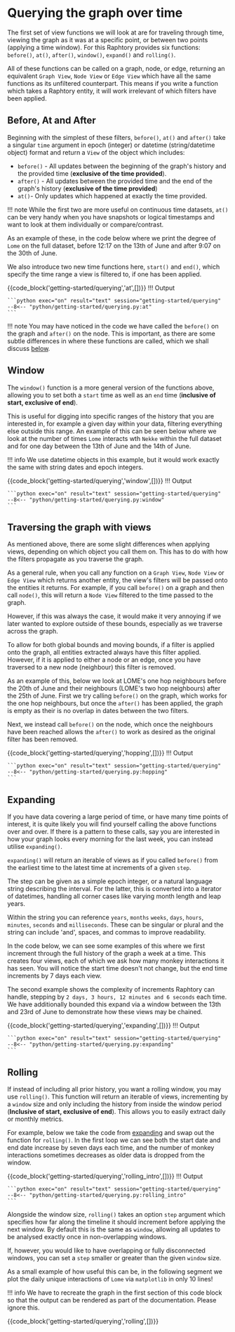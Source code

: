 # Querying the graph over time
The first set of view functions we will look at are for traveling through time, viewing the graph as it was at a specific point, or between two points (applying a time window). For this Raphtory provides six functions: `before()`, `at()`, `after()`, `window()`, `expand()` and `rolling()`.

All of these functions can be called on a graph, node, or edge, returning an equivalent `Graph View`, `Node View` or `Edge View` which have all the same functions as its unfiltered counterpart. This means if you write a function which takes a Raphtory entity, it will work irrelevant of which filters have been applied.

## Before, At and After 

Beginning with the simplest of these filters, `before()`, `at()` and `after()` take a singular `time` argument in epoch (integer) or datetime (string/datetime object) format and return a `View` of the object which includes:

* `before()` - All updates between the beginning of the graph's history and the provided time (**exclusive of the time provided**).
* `after()` - All updates between the provided time and the end of the graph's history (**exclusive of the time provided**)
* `at()`- Only updates which happened at exactly the time provided.

!!! note
    While the first two are more useful on continuous time datasets, `at()` can be very handy when you have snapshots or logical timestamps and want to look at them individually or compare/contrast.

As an example of these, in the code below where we print the degree of `Lome` on the full dataset, before 12:17 on the 13th of June and after 9:07 on the 30th of June.

We also introduce two new time functions here, `start()` and `end()`, which specify the time range a view is filtered to, if one has been applied. 

{{code_block('getting-started/querying','at',[])}}
!!! Output

    ```python exec="on" result="text" session="getting-started/querying"
    --8<-- "python/getting-started/querying.py:at"
    ```

!!! note
    You may have noticed in the code we have called the `before()` on the graph and `after()` on the node. This is important, as there are some subtle differences in where these functions are called, which we shall discuss [below](2_time.md#traversing-the-graph-with-views).


## Window
The `window()` function is a more general version of the functions above, allowing you to set both a `start` time as well as an `end` time (**inclusive of start, exclusive of end**). 

This is useful for digging into specific ranges of the history that you are interested in, for example a given day within your data, filtering everything else outside this range. An example of this can be seen below where we look at the number of times `Lome` interacts wth `Nekke` within the full dataset and for one day between the 13th of June and the 14th of June.

!!! info
    We use datetime objects in this example, but it would work exactly the same with string dates and epoch integers.

{{code_block('getting-started/querying','window',[])}}
!!! Output

    ```python exec="on" result="text" session="getting-started/querying"
    --8<-- "python/getting-started/querying.py:window"
    ```

## Traversing the graph with views
As mentioned above, there are some slight differences when applying views, depending on which object you call them on. This has to do with how the filters propagate as you traverse the graph.
 
As a general rule, when you call any function on a `Graph View`, `Node View` or `Edge View` which returns another entity, the view's filters will be passed onto the entities it returns. For example, if you call `before()` on a graph and then call `node()`, this will return a `Node View` filtered to the time passed to the graph.

However, if this was always the case, it would make it very annoying if we later wanted to explore outside of these bounds, especially as we traverse across the graph. 

To allow for both global bounds and moving bounds, if a filter is applied onto the graph, all entities extracted always have this filter applied. However, if it is applied to either a node or an edge, once you have traversed to a new node (neighbour) this filter is removed. 

As an example of this, below we look at LOME's one hop neighbours before the 20th of June and their neighbours (LOME's two hop neighbours) after the 25th of June. First we try calling `before()` on the graph, which works for the one hop neighbours, but once the `after()` has been applied, the graph is empty as their is no overlap in dates between the two filters. 

Next, we instead call `before()` on the node, which once the neighbours have been reached allows the `after()` to work as desired as the original filter has been removed.

{{code_block('getting-started/querying','hopping',[])}}
!!! Output

    ```python exec="on" result="text" session="getting-started/querying"
    --8<-- "python/getting-started/querying.py:hopping"
    ```

## Expanding
If you have data covering a large period of time, or have many time points of interest, it is quite likely you will find yourself calling the above functions over and over. If there is a pattern to these calls, say you are interested in how your graph looks every morning for the last week, you can instead utilise `expanding()`. 

`expanding()` will return an iterable of views as if you called `before()` from the earliest time to the latest time at increments of a given `step`. 

The step can be given as a simple epoch integer, or a natural language string describing the interval. For the latter, this is converted into a iterator of datetimes, handling all corner cases like varying month length and leap years.

Within the string you can reference `years`, `months` `weeks`, `days`, `hours`, `minutes`, `seconds` and `milliseconds`. These can be singular or plural and the string can include 'and', spaces, and commas to improve readability. 

In the code below, we can see some examples of this where we first increment through the full history of the graph a week at a time. This creates four views, each of which we ask how many monkey interactions it has seen. You will notice the start time doesn't not change, but the end time increments by 7 days each view.

The second example shows the complexity of increments Raphtory can handle, stepping by `2 days, 3 hours, 12 minutes and 6 seconds` each time. We have additionally bounded this expand via a window between the 13th and 23rd of June to demonstrate how these views may be chained.

{{code_block('getting-started/querying','expanding',[])}}
!!! Output

    ```python exec="on" result="text" session="getting-started/querying"
    --8<-- "python/getting-started/querying.py:expanding"
    ```

## Rolling 
If instead of including all prior history, you want a rolling window, you may use `rolling()`. This function will return an iterable of views, incrementing by a `window` size and only including the history from inside the window period (**Inclusive of start, exclusive of end**). This allows you to easily extract daily or monthly metrics.

 For example, below we take the code from [expanding](#expanding) and swap out the function for `rolling()`. In the first loop we can see both the start date and end date increase by seven days each time, and the number of monkey interactions sometimes decreases as older data is dropped from the window.

{{code_block('getting-started/querying','rolling_intro',[])}}
!!! Output

    ```python exec="on" result="text" session="getting-started/querying"
    --8<-- "python/getting-started/querying.py:rolling_intro"
    ```

Alongside the window size, `rolling()` takes an option `step` argument which specifies how far along the timeline it should increment before applying the next window. By default this is the same as `window`, allowing all updates to be analysed exactly once in non-overlapping windows. 

If, however, you would like to have overlapping or fully disconnected windows, you can set a `step` smaller or greater than the given `window` size. 

As a small example of how useful this can be, in the following segment we plot the daily unique interactions of `Lome` via `matplotlib` in only 10 lines! 

!!! info
    We have to recreate the graph in the first section of this code block so that the output can be rendered as part of the documentation. Please ignore this. 


{{code_block('getting-started/querying','rolling',[])}}